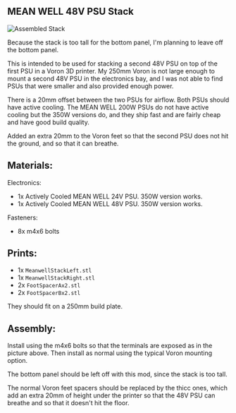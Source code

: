 ## MEAN WELL 48V PSU Stack

![Assembled Stack](https://github.com/catid/voron/raw/master/meanwell_psu_stack/assembled.jpg "Assembled Stack")

Because the stack is too tall for the bottom panel, I'm planning to leave off the bottom panel.

This is intended to be used for stacking a second 48V PSU on top of the first PSU in a Voron 3D printer.
My 250mm Voron is not large enough to mount a second 48V PSU in the electronics bay, and I was not able to find PSUs that were smaller and also provided enough power.

There is a 20mm offset between the two PSUs for airflow.  Both PSUs should have active cooling.  The MEAN WELL 200W PSUs do not have active cooling but the 350W versions do, and they ship fast and are fairly cheap and have good build quality.

Added an extra 20mm to the Voron feet so that the second PSU does not hit the ground, and so that it can breathe.

## Materials:

Electronics:

+ 1x Actively Cooled MEAN WELL 24V PSU.  350W version works.
+ 1x Actively Cooled MEAN WELL 48V PSU.  350W version works.

Fasteners:

+ 8x m4x6 bolts

## Prints:

+ 1x `MeanwellStackLeft.stl`
+ 1x `MeanwellStackRight.stl`
+ 2x `FootSpacerAx2.stl`
+ 2x `FootSpacerBx2.stl`

They should fit on a 250mm build plate.

## Assembly:

Install using the m4x6 bolts so that the terminals are exposed as in the picture above.  Then install as normal using the typical Voron mounting option.

The bottom panel should be left off with this mod, since the stack is too tall.

The normal Voron feet spacers should be replaced by the thicc ones, which add an extra 20mm of height under the printer so that the 48V PSU can breathe and so that it doesn't hit the floor.

